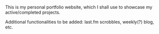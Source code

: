 This is my personal portfolio website, which I shall use to showcase my active/completed projects.

Additional functionalities to be added: last.fm scrobbles, weekly(?) blog, etc.
